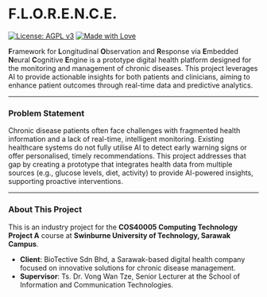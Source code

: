 # F.L.O.R.E.N.C.E.

[![License: AGPL v3](https://img.shields.io/badge/License-AGPL%20v3-blue.svg)](https://www.gnu.org/licenses/agpl-3.0)
[![Made with Love](https://img.shields.io/badge/made%20with-%E2%9D%A4%EF%B8%8F-red.svg)]()

**F**ramework for **L**ongitudinal **O**bservation and **R**esponse via **E**mbedded **N**eural **C**ognitive **E**ngine is a prototype digital health platform designed for the monitoring and management of chronic diseases. This project leverages AI to provide actionable insights for both patients and clinicians, aiming to enhance patient outcomes through real-time data and predictive analytics.

---

### Problem Statement

Chronic disease patients often face challenges with fragmented health information and a lack of real-time, intelligent monitoring. Existing healthcare systems do not fully utilise AI to detect early warning signs or offer personalised, timely recommendations. This project addresses that gap by creating a prototype that integrates health data from multiple sources (e.g., glucose levels, diet, activity) to provide AI-powered insights, supporting proactive interventions.

---

### About This Project

This is an industry project for the **COS40005 Computing Technology Project A** course at **Swinburne University of Technology, Sarawak Campus**.

* **Client**: BioTective Sdn Bhd, a Sarawak-based digital health company focused on innovative solutions for chronic disease management.
* **Supervisor**: Ts. Dr. Vong Wan Tze, Senior Lecturer at the School of Information and Communication Technologies.